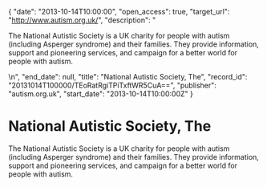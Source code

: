{
  "date": "2013-10-14T10:00:00", 
  "open_access": true, 
  "target_url": "http://www.autism.org.uk/", 
  "description": "<p>The National Autistic Society is a UK charity for people with autism (including Asperger syndrome) and their families. They provide information, support and pioneering services, and campaign for a better world for people with autism.</p>\n", 
  "end_date": null, 
  "title": "National Autistic Society, The", 
  "record_id": "20131014T100000/TEoRatRgiTPiTxftWR5CuA==", 
  "publisher": "autism.org.uk", 
  "start_date": "2013-10-14T10:00:00Z"
}

# National Autistic Society, The

<p>The National Autistic Society is a UK charity for people with autism (including Asperger syndrome) and their families. They provide information, support and pioneering services, and campaign for a better world for people with autism.</p>
